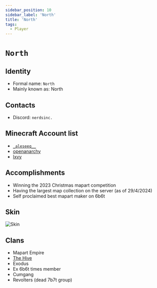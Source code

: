 ```yaml
---
sidebar_position: 10
sidebar_label: 'North'
title: 'North'
tags:
  - Player
---
```


# `North`

## Identity
* Formal name: `North`
* Mainly known as: North

## Contacts
* Discord: `nerdsinc.`

## Minecraft Account list
* [`_aleseeq__`](https://nl.namemc.com/profile/_aleseeq__.1)
* [openanarchy](https://nl.namemc.com/profile/openanarchy.4)
* [lxvy](https://nl.namemc.com/profile/lxvy.4)

## Accomplishments
* Winning the 2023 Christmas mapart competition
* Having the largest map collection on the server (as of 29/4/2024)
* Self proclaimed best mapart maker on 6b6t

## Skin
![Skin](https://s.namemc.com/3d/skin/body.png?id=8ba3245f351fe11b&model=slim&theta=30&phi=21&time=90&width=100&height=200)

## Clans
* Mapart Empire
* [The Hive](../Groups/hive.md)
* Exodus
* Ex 6b6t times member
* Cumgang
* Revolters (dead 7b7t group)
